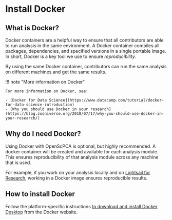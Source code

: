 # Install Docker

## What is Docker?

Docker containers are a helpful way to ensure that all contributors are able to run analysis in the same environment.
A Docker container compiles all packages, dependencies, and specified versions in a single portable image.
In short, Docker is a key tool we use to ensure _reproducibility_.

By using the same Docker container, contributors can run the same analysis on different machines and get the same results.

!!! note "More information on Docker"

    For more information on Docker, see:

    - [Docker for Data Science](https://www.datacamp.com/tutorial/docker-for-data-science-introduction)
    - [Why you should use Docker in your research](https://blog.zooniverse.org/2018/07/17/why-you-should-use-docker-in-your-research/)
<!--
    - [Docker images and how we use them in OpenScPCA](STUB_LINK to what are docker images)
-->

## Why do I need Docker?

Using Docker with OpenScPCA is optional, but highly recommended.
A docker container will be created and available for each analysis module.
This ensures reproducibility of that analysis module across any machine that is used.

For example, if you work on your analysis locally and on [Lightsail for Research](../../software-platforms/aws/index.md#lsfr-virtual-computing-with-aws), working in a Docker image ensures reproducible results.

## How to install Docker

Follow the platform-specific instructions [to download and install Docker Desktop](https://docs.docker.com/get-docker/) from the Docker website.

